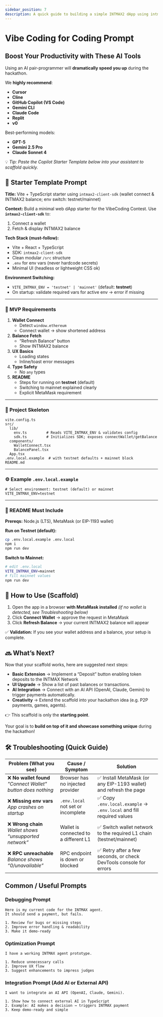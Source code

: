 ```yaml
---
sidebar_position: 7
description: A quick guide to building a simple INTMAX2 dApp using intmax2-client-sdk. Connect a wallet, fetch balances, and switch between testnet and mainnet. Ideal for hackathons to quickly scaffold and expand into custom projects.
---
```


# Vibe Coding for Coding Prompt

## Boost Your Productivity with These AI Tools

Using an AI pair-programmer will **dramatically speed you up** during the hackathon.

We **highly recommend**:

- **Cursor**
- **Cline**
- **GitHub Copilot (VS Code)**
- **Gemini CLI**
- **Claude Code**
- **Replit**
- **v0**

Best-performing models:

- **GPT-5**
- **Gemini 2.5 Pro**
- **Claude Sonnet 4**

💡 _Tip: Paste the Copilot Starter Template below into your assistant to scaffold quickly._

## 🚀 Starter Template Prompt

**Title:** Vite + TypeScript starter using `intmax2-client-sdk`
(wallet connect & INTMAX2 balance; env switch: testnet/mainnet)

**Context:**
Build a minimal web dApp starter for the VibeCoding Contest. Use **`intmax2-client-sdk`** to:

1. Connect a wallet
2. Fetch & display INTMAX2 balance

**Tech Stack (must-follow):**

- Vite + React + TypeScript
- SDK: `intmax2-client-sdk`
- Clean modular `/src` structure
- `.env` for env vars (never hardcode secrets)
- Minimal UI (headless or lightweight CSS ok)

**Environment Switching:**

- `VITE_INTMAX_ENV = 'testnet' | 'mainnet'` (default: **testnet**)
- On startup: validate required vars for active env → error if missing

---

### 📝 MVP Requirements

1. **Wallet Connect**
   - Detect `window.ethereum`
   - Connect wallet → show shortened address
2. **Balance Fetch**
   - “Refresh Balance” button
   - Show INTMAX2 balance
3. **UX Basics**
   - Loading states
   - Inline/toast error messages
4. **Type Safety**
   - No `any` types
5. **README**
   - Steps for running on **testnet** (default)
   - Switching to mainnet explained clearly
   - Explicit MetaMask requirement

---

### 📂 Project Skeleton

```
vite.config.ts
src/
  lib/
    env.ts         # Reads VITE_INTMAX_ENV & validates config
    sdk.ts         # Initializes SDK; exposes connectWallet/getBalance
  components/
    WalletConnect.tsx
    BalancePanel.tsx
  App.tsx
.env.local.example  # with testnet defaults + mainnet block
README.md
```

---

### ⚙️ Example `.env.local.example`

```
# Select environment: testnet (default) or mainnet
VITE_INTMAX_ENV=testnet
```

---

### 📖 README Must Include

**Prereqs:** Node.js (LTS), MetaMask (or EIP-1193 wallet)

**Run on Testnet (default):**

```bash
cp .env.local.example .env.local
npm i
npm run dev
```

**Switch to Mainnet:**

```bash
# edit .env.local
VITE_INTMAX_ENV=mainnet
# fill mainnet values
npm run dev
```

## 🚀 How to Use (Scaffold)

1. Open the app in a browser **with MetaMask installed** _(if no wallet is detected, see Troubleshooting below)_
2. Click **Connect Wallet** → approve the request in MetaMask
3. Click **Refresh Balance** → your current INTMAX2 balance will appear

✅ **Validation:** If you see your wallet address and a balance, your setup is complete.

## 🔜 What’s Next?

Now that your scaffold works, here are suggested next steps:

- **Basic Extension** → Implement a “Deposit” button enabling token deposits to the INTMAX Network
- **UI Upgrade** → Show a list of past balances or transactions.
- **AI Integration** → Connect with an AI API (OpenAI, Claude, Gemini) to trigger payments automatically.
- **Creativity** → Extend the scaffold into your hackathon idea (e.g. P2P payments, games, agents).

👉 This scaffold is only the **starting point**.

Your goal is to **build on top of it and showcase something unique** during the hackathon!

## 🛠 Troubleshooting (Quick Guide)

| Problem (What you see)                                        | Cause / Symptom                       | Solution                                                             |
| ------------------------------------------------------------- | ------------------------------------- | -------------------------------------------------------------------- |
| ❌ **No wallet found** _"Connect Wallet" button does nothing_ | Browser has no injected provider      | ✅ Install MetaMask (or any EIP-1193 wallet) and refresh the page    |
| ❌ **Missing env vars** _App crashes on startup_              | `.env.local` not set or incomplete    | ✅ Copy `.env.local.example` → `.env.local` and fill required values |
| ❌ **Wrong chain** _Wallet shows “unsupported network”_       | Wallet is connected to a different L1 | ✅ Switch wallet network to the required L1 chain (testnet/mainnet)  |
| ❌ **RPC unreachable** _Balance shows “0/unavailable”_        | RPC endpoint is down or blocked       | ✅ Retry after a few seconds, or check DevTools console for errors   |

## Common / Useful Prompts

### **Debugging Prompt**

```
Here is my current code for the INTMAX agent.
It should send a payment, but fails.

1. Review for bugs or missing steps
2. Improve error handling & readability
3. Make it demo-ready
```

### **Optimization Prompt**

```
I have a working INTMAX agent prototype.

1. Reduce unnecessary calls
2. Improve UX flow
3. Suggest enhancements to impress judges
```

### **Integration Prompt (Add AI or External API)**

```
I want to integrate an AI API (OpenAI, Claude, Gemini).

1. Show how to connect external AI in TypeScript
2. Example: AI makes a decision → triggers INTMAX payment
3. Keep demo-ready and simple
```
